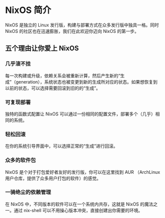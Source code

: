 # NixOS 简介

NixOS 是独立的 Linux 发行版，构建与部署方式在众多发行版中独具一格。同时 NixOS 的社区也在迅速膨胀，我们在此欢迎你迈向 NixOS 的第一步。

## 五个理由让你爱上 NixOS

### 几乎滚不挂

每一次构建或升级，依赖关系会被重新计算，然后产生新的“生成”（generation），系统状态也被变更到新的生成所对应的状态。如果想恢复到以前的状态，可以选择需要回滚到旧的的“生成”。

### 可复现部署

独特的函数式配置让 NixOS 可以通过一份相同的配置文件，部署多个（几乎）相同的系统。

### 轻松回滚

在你的系统引导界面中，可以选择正常的“生成”进行回滚。

### 众多的软件包

NixOS 是个对于打包爱好者友好的发行版，你可以在这里找到 AUR （ArchLinux 用户仓库，提供了众多用户打包的软件）的感觉。

### 一骑绝尘的依赖管理

在 NixOS 中，不同版本的软件可以在一个系统内共存，这就是 NixOS 的魔法之一。通过 nix-shell 可以不用操心版本冲突，直接创建出你需要的环境。
